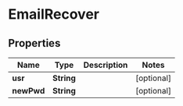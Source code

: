 
# EmailRecover

## Properties
Name | Type | Description | Notes
------------ | ------------- | ------------- | -------------
**usr** | **String** |  |  [optional]
**newPwd** | **String** |  |  [optional]




